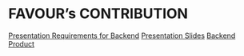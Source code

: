# FAVOUR’s CONTRIBUTION

[Presentation Requirements for Backend](https://github.com/zuri-training/price_compare_team_23/issues/29)
[Presentation Slides](https://github.com/zuri-training/price_compare_team_23/issues/31)
[Backend Product](https://github.com/zuri-training/price_compare_team_23/issues/7)

